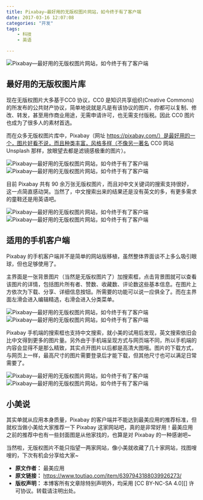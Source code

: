 ```yaml
---
title: Pixabay—最好用的无版权图片网站，如今终于有了客户端
date: 2017-03-16 12:07:08
categories: "开发"
tags:
	- 科技
	- 英语

---
```


![Pixabay—最好用的无版权图片网站，如今终于有了客户端][Pixabay]

## 最好用的无版权图片库 ##

现在无版权图片大多基于CC0 协议，CC0 是知识共享组织(Creative Commons) 的所发布的公共财产协议，简单地说就是凡是有该协议的图片，你都可以复制、修改、转发，甚至用作商业用途，无需申请许可，也无需支付版税。因此 CC0 图片也成为了很多人的素材首选。

而在众多无版权图片库中，Pixabay（网址 https://pixabay.com/）是最好用的一个，图片好看不说，而且种类丰富，风格多样（不像另一著名 CC0 网站 Unsplash 那样，放眼望去都是滤镜感极重的图片）。

![Pixabay—最好用的无版权图片网站，如今终于有了客户端][Pixabay 1]![Pixabay—最好用的无版权图片网站，如今终于有了客户端][Pixabay 2]

目前 Pixabay 共有 90 余万张无版权图片，而且对中文关键词的搜索支持很好，这一点简直感动哭。当然了，中文搜索出来的结果还是没有英文的多，有更多需求的童鞋还是用英语吧。

![Pixabay—最好用的无版权图片网站，如今终于有了客户端][Pixabay 3]![Pixabay—最好用的无版权图片网站，如今终于有了客户端][Pixabay 4]

## 适用的手机客户端 ##

Pixabay 的手机客户端并不是简单的网站版移植，虽然整体界面谈不上多么吸引眼球，但也足够使用了。

主界面是一张背景图片（当然是无版权图片了）加搜索框，点击背景图就可以查看该图片的详情，包括图片所有者、赞数、收藏数、评论数这些基本信息。在图片上方依次为下载、分享、详细信息按钮。所需要的功能可以说一应俱全了。而在主界面左滑会进入编辑精选，右滑会进入分类菜单。

![Pixabay—最好用的无版权图片网站，如今终于有了客户端][Pixabay 5]![Pixabay—最好用的无版权图片网站，如今终于有了客户端][Pixabay 6]

Pixabay 手机端的搜索框也支持中文搜索，就小美的试用后发现，英文搜索依旧会比中文得到更多的图片量。另外由于手机端呈现方式与网页端不同，所以手机端的内容会显得不是那么精致，其实点开图片以后都是高清大图哦。图片的下载方式，与网页上一样，最高尺寸的图片需要登录后才能下载，但其他尺寸也可以满足日常需要了。

![Pixabay—最好用的无版权图片网站，如今终于有了客户端][Pixabay 7]![Pixabay—最好用的无版权图片网站，如今终于有了客户端][Pixabay 8]

## 小美说 ##

其实单就从应用本身质量，Pixabay 的客户端并不能达到最美应用的推荐标准，但就权当做小美给大家推荐一下 Pixabay 这家网站吧，真的是非常好用！最美应用之前的推荐中也有一些封面图是从他家找的，也算是对 Pixabay 的一种感谢吧~

当然啦，无版权图片不能只指望一两家网站，像小美就收藏了几十家网站，找图嗖嗖的，下次有机会分享给大家~


[Pixabay]: static/resources/crawler/QUJY-FQII-FFRJ.jpg
[Pixabay 1]: static/resources/crawler/M63Y-FBZV-Q3ME.jpg
[Pixabay 2]: static/resources/crawler/Y3MV-R2QV-7R7F.jpg
[Pixabay 3]: static/resources/crawler/MERM-BJFA-Q2MM.jpg
[Pixabay 4]: static/resources/crawler/R67J-BEA7-JNBY.jpg
[Pixabay 5]: static/resources/crawler/VA7J-MIFR-VZ6R.jpg
[Pixabay 6]: static/resources/crawler/VFQQ-UZIF-VNBQ.jpg
[Pixabay 7]: static/resources/crawler/Y6J2-IQBA-RNNV.jpg
[Pixabay 8]: static/resources/crawler/U2EV-6JQB-VEIM.jpg
 *  **原文作者：** 最美应用
 *  **原文链接：** https://www.toutiao.com/item/6397943188039926273/
 *  **版权声明：** 本博客所有文章除特别声明外，均采用 [CC BY-NC-SA 4.0][] 许可协议。转载请注明出处。
